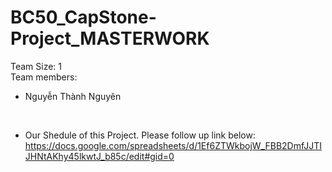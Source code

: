 # BC50_CapStone-Project_MASTERWORK
Team Size: 1
<br>
Team members:
* Nguyễn Thành Nguyên
<br>

* Our Shedule of this Project. Please follow up link below:
<br> https://docs.google.com/spreadsheets/d/1Ef6ZTWkbojW_FBB2DmfJJTIJHNtAKhy45lkwtJ_b85c/edit#gid=0
